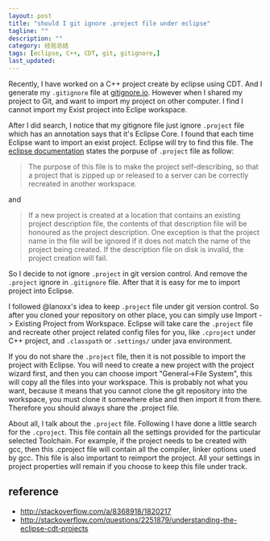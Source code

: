 ```yaml
---
layout: post
title: "should I git ignore .project file under eclipse"
tagline: ""
description: ""
category: 经验总结
tags: [eclipse, C++, CDT, git, gitignore,]
last_updated: 
---
```


Recently, I have worked on a C++ project create by eclipse using CDT. And I generate my `.gitignore` file at [gitignore.io](https://www.gitignore.io/api/eclipse). However when I shared my project to Git, and want to import my project on other computer. I find I cannot import my Exist project into Eclipe workspace.

After I did search, I notice that my gitignore file just ignore `.project` file which has an annotation says that it's Eclipse Core. I found that each time Eclipse want to import an exist project. Eclipse will try to find this file. The [eclipse documentation](http://help.eclipse.org/indigo/index.jsp?topic=/org.eclipse.platform.doc.isv/reference/misc/project_description_file.html) states the porpuse of `.project` file as follow:

> The purpose of this file is to make the project self-describing, so that a project that is zipped up or released to a server can be correctly recreated in another workspace.

and

> If a new project is created at a location that contains an existing project description file, the contents of that description file will be honoured as the project description. One exception is that the project name in the file will be ignored if it does not match the name of the project being created. If the description file on disk is invalid, the project creation will fail.

So I decide to not ignore `.project` in git version control. And remove the `.project` ignore in `.gitignore` file. After that it is easy for me to import project into Eclipse.

I followed @lanoxx's idea to keep `.project` file under git version control. So after you cloned your repository on other place, you can simply use Import -> Existing Project from Workspace. Eclipse will take care the `.project` file and recreate other project related config files for you, like `.cproject` under C++ project, and `.classpath` or `.settings/` under java environment.

If you do not share the `.project` file, then it is not possible to import the project with Eclipse. You will need to create a new project with the project wizard first, and then you can choose import "General->File System", this will copy all the files into your workspace. This is probably not what you want, because it means that you cannot clone the git repository into the workspace, you must clone it somewhere else and then import it from there. Therefore you should always share the .project file.

About all, I talk about the `.project` file. Following I have done a little search for the `.cproject`. This file contain all the settings provided for the particular selected Toolchain. For example, if the project needs to be created with gcc, then this .cproject file will contain all the compiler, linker options used by gcc. This file is also important to reimport the project. All your settings in project properties will remain if you choose to keep this file under track.


## reference

- <http://stackoverflow.com/a/8368918/1820217>
- <http://stackoverflow.com/questions/2251879/understanding-the-eclipse-cdt-projects>
